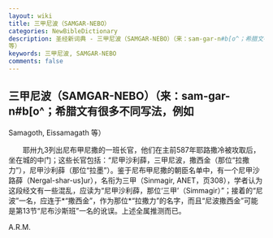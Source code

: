 ```yaml
---
layout: wiki
title: 三甲尼波（SAMGAR-NEBO）
categories: NewBibleDictionary
description: 圣经新词典 - 三甲尼波（SAMGAR-NEBO）（来：sam-gar-n#b[o^；希腊文有很多不同写法，例如 Samagoth, Eissamagath
等）
keywords: 三甲尼波, SAMGAR-NEBO
comments: false
---
```


## 三甲尼波（SAMGAR-NEBO）（来：sam-gar-n#b[o^；希腊文有很多不同写法，例如

Samagoth, Eissamagath 等）

　　耶卅九3列出尼布甲尼撒的一班长官，他们在主前587年耶路撒冷被攻取后，坐在城的中门；这些长官包括：“尼甲沙利薛，三甲尼波，撒西金（那位“拉撒力”），尼甲沙利薛（那位“拉墨”）。鉴于尼布甲尼撒的朝臣名单中，有一个尼甲沙路薛（Nergal-shar-us]ur），名衔为三甲（Sinmagir, ANET，页308），学者认为这段经文有一些混乱，应读为“尼甲沙利薛，那位‘三甲’（Simmagir）”；接着的“尼波”一名，应连于*“撒西金”，作为那位*“拉撒力”的名字，而且“尼波撒西金”可能是第13节“尼布沙斯班”一名的讹误。上述全属推测而已。

A.R.M.








